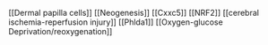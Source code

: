 [[Dermal papilla cells]]
[[Neogenesis]]
[[Cxxc5]]
[[NRF2]]
[[cerebral ischemia-reperfusion injury]]
[[Phlda1]]
[[Oxygen-glucose Deprivation/reoxygenation]]

